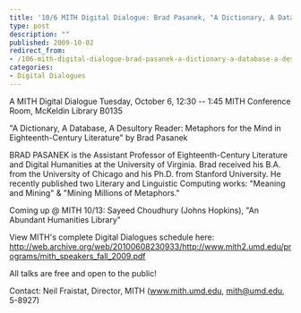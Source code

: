 ```yaml
---
title: '10/6 MITH Digital Dialogue: Brad Pasanek, "A Dictionary, A Database, A Desultory Reader: Metaphors for the Mind in Eighteenth-Century Literature"'
type: post
description: ""
published: 2009-10-02
redirect_from: 
- /106-mith-digital-dialogue-brad-pasanek-a-dictionary-a-database-a-desultory-reader-metaphors-for-the-mind-in-eighteenth-century-literature/
categories:
- Digital Dialogues
---
```

A MITH Digital Dialogue Tuesday, October 6, 12:30 -- 1:45 MITH Conference Room, McKeldin Library B0135

"A Dictionary, A Database, A Desultory Reader: Metaphors for the Mind in Eighteenth-Century Literature" by Brad Pasanek

BRAD PASANEK is the Assistant Professor of Eighteenth-Century Literature and Digital Humanities at the University of Virginia. Brad received his B.A. from the University of Chicago and his Ph.D. from Stanford University. He recently published two Literary and Linguistic Computing works: "Meaning and Mining" & "Mining Millions of Metaphors."

Coming up @ MITH 10/13: Sayeed Choudhury (Johns Hopkins), "An Abundant Humanities Library"

View MITH's complete Digital Dialogues schedule here: http://web.archive.org/web/20100608230933/http://www.mith2.umd.edu/programs/mith_speakers_fall_2009.pdf

All talks are free and open to the public!

Contact: Neil Fraistat, Director, MITH (www.mith.umd.edu, mith@umd.edu, 5-8927)
